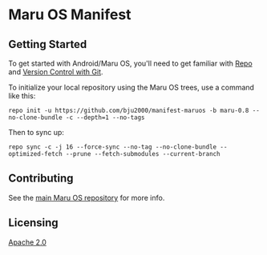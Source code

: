 # Maru OS Manifest

## Getting Started

To get started with Android/Maru OS, you'll need to get familiar with
[Repo](https://source.android.com/source/using-repo.html) and [Version Control
with Git](https://source.android.com/source/version-control.html).

To initialize your local repository using the Maru OS trees, use a command like this:

    repo init -u https://github.com/bju2000/manifest-maruos -b maru-0.8 --no-clone-bundle -c --depth=1 --no-tags

Then to sync up:

    repo sync -c -j 16 --force-sync --no-tag --no-clone-bundle --optimized-fetch --prune --fetch-submodules --current-branch


## Contributing

See the [main Maru OS repository](https://github.com/maruos/maruos) for more
info.

## Licensing

[Apache 2.0](LICENSE)
